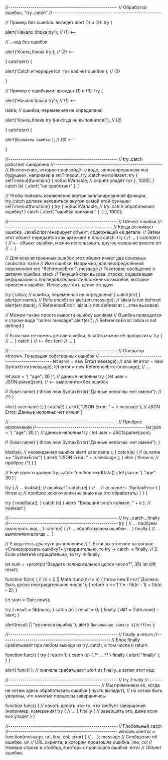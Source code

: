 //------------------------------------------------------ // Обработка ошибок, "try..catch"
//------------------------------------------------------

// Пример без ошибок: выведет alert (1) и (2):
try {

alert('Начало блока try'); // (1) <--

// ...код без ошибок

alert('Конец блока try'); // (2) <--

} catch(err) {

alert('Catch игнорируется, так как нет ошибок'); // (3)

}

// Пример с ошибками: выведет (1) и (3):
try {

alert('Начало блока try'); // (1) <--

lalala; // ошибка, переменная не определена!

alert('Конец блока try (никогда не выполнится)'); // (2)

} catch(err) {

alert(`Возникла ошибка!`); // (3) <--

}

//------------------------------------------------------ // try..catch работает синхронно
//------------------------------------------------------ // Исключение, которое произойдёт в коде, запланированном «на
будущее», например в setTimeout, try..catch не поймает:
try { setTimeout(function() { noSuchVariable; // скрипт упадёт тут }, 1000); } catch (e) { alert( "не сработает" ); }

// Чтобы поймать исключение внутри запланированной функции, try..catch должен находиться внутри самой этой функции:
setTimeout(function() { try { noSuchVariable; // try..catch обрабатывает ошибку!
} catch { alert( "ошибка поймана!" ); } }, 1000);

//------------------------------------------------------ // Объект ошибки
//------------------------------------------------------ // Когда возникает ошибка, JavaScript генерирует объект,
содержащий её детали. // Затем этот объект передаётся как аргумент в блок catch:
try { // ... } catch(err) { // <-- объект ошибки, можно использовать другое название вместо err // ... }

// Для всех встроенных ошибок этот объект имеет два основных свойства:
name // Имя ошибки. Например, для неопределённой переменной это "ReferenceError". message // Текстовое сообщение о
деталях ошибки. stack // Текущий стек вызова: строка, содержащая информацию о последовательности вложенных вызовов,
которые привели к ошибке. Используется в целях отладки.

try { lalala; // ошибка, переменная не определена!
} catch(err) { alert(err.name); // ReferenceError alert(err.message); // lalala is not defined alert(err.stack); //
ReferenceError: lalala is not defined at (...стек вызовов)

// Можем также просто вывести ошибку целиком // Ошибка приводится к строке вида "name: message"
alert(err); // ReferenceError: lalala is not defined }

// Если нам не нужны детали ошибки, в catch можно её пропустить:
try { // ... } catch { //  <-- без (err)
// ... }

//------------------------------------------------------ // Оператор «throw». Генерация собственных ошибок
//------------------------------------------------------ let error = new Error(message); // или let error = new
SyntaxError(message); let error = new ReferenceError(message); // ...

let json = '{ "age": 30 }'; // данные неполны try { let user = JSON.parse(json); // <-- выполнится без ошибок

if (!user.name) { throw new SyntaxError("Данные неполны: нет имени"); // (*)
}

alert( user.name ); } catch(e) { alert( "JSON Error: " + e.message ); // JSON Error: Данные неполны: нет имени }

//------------------------------------------------------ // Проброс исключения
//------------------------------------------------------ let json = '{ "age": 30 }'; // данные неполны try { let user =
JSON.parse(json);

if (!user.name) { throw new SyntaxError("Данные неполны: нет имени"); }

blabla(); // неожиданная ошибка alert( user.name ); } catch(e) { if (e.name == "SyntaxError") { alert( "JSON Error: " +
e.message ); } else { throw e; // проброс (*)
} }

// Ещё одного уровня try..catch:
function readData() { let json = '{ "age": 30 }';

try { // ... blabla(); // ошибка!
} catch (e) { // ... if (e.name != 'SyntaxError') { throw e; // проброс исключения (не знаю как это обработать)
} } }

try { readData(); } catch (e) { alert( "Внешний catch поймал: " + e ); // поймал!
}

//------------------------------------------------------ // try…catch…finally
//------------------------------------------------------ try { // ... пробуем выполнить код... } catch(e) { // ...
обрабатываем ошибки ... } finally { // ... выполняем всегда ... }

// У кода есть два пути выполнения:
// 1. Если вы ответите на вопрос «Сгенерировать ошибку?» утвердительно, то try -> catch -> finally. // 2. Если ответите
отрицательно, то try -> finally.

let num = +prompt("Введите положительное целое число?", 35)
let diff, result;

function fib(n) { if (n < 0 || Math.trunc(n) != n) { throw new Error("Должно быть целое неотрицательное число"); }
return n <= 1 ? n : fib(n - 1) + fib(n - 2); }

let start = Date.now();

try { result = fib(num); } catch (e) { result = 0; } finally { diff = Date.now() - start; }

alert(result || "возникла ошибка"); alert( `Выполнение заняло ${diff}ms` );

//------------------------------------------------------ // finally и return
//------------------------------------------------------ // Блок finally срабатывает при любом выходе из try..catch, в
том числе и return.

function func() { try { return 1; } catch (e) { /* ... */ } finally { alert( 'finally' ); } }

alert( func() ); // сначала срабатывает alert из finally, а затем этот код

//------------------------------------------------------ // try..finally
//------------------------------------------------------ // Мы применяем её, когда не хотим здесь обрабатывать ошибки (
пусть выпадут), // но хотим быть уверены, что начатые процессы завершились.

function func() { // начать делать что-то, что требует завершения (например, измерения)
try { // ... } finally { // завершить это, даже если все упадёт } }

//------------------------------------------------------ // Глобальный catch
//------------------------------------------------------ window.onerror = function(message, url, line, col, error) { //
... }; message // Сообщение об ошибке. url // URL скрипта, в котором произошла ошибка. line, col // Номера строки и
столбца, в которых произошла ошибка. error // Объект ошибки.

<script>
  window.onerror = function(message, url, line, col, error) {
    alert(`${message}\n В ${line}:${col} на ${url}`);
  };

  function readData() {
    badFunc(); // Ой, что-то пошло не так!
  }

  readData();
</script>




